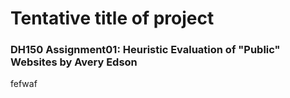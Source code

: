 # Tentative title of project

### DH150 Assignment01: Heuristic Evaluation of "Public" Websites by Avery Edson
fefwaf
